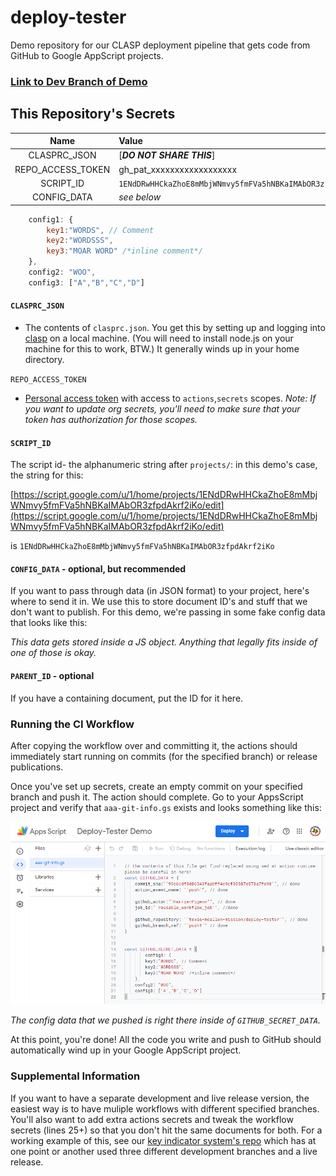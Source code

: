 # deploy-tester

Demo repository for our CLASP deployment pipeline that gets code from GitHub to Google AppScript projects.

### [Link to Dev Branch of Demo](https://script.google.com/d/1ENdDRwHHCkaZhoE8mMbjWNmvy5fmFVa5hNBKaIMAbOR3zfpdAkrf2iKo/edit?usp=sharing)

## This Repository's Secrets

| Name | Value |
| :---: | :--- |
| CLASPRC_JSON | [***DO NOT SHARE THIS***] |
| REPO_ACCESS_TOKEN | gh_pat_xxxxxxxxxxxxxxxxxx |
| SCRIPT_ID | ``1ENdDRwHHCkaZhoE8mMbjWNmvy5fmFVa5hNBKaIMAbOR3zfpdAkrf2iKo`` |
| CONFIG_DATA | *see below* |

```js
    config1: {
        key1:"WORDS", // Comment
        key2:"WORDSSS",
        key3:"MOAR WORD" /*inline comment*/
    },
    config2: "WOO",
    config3: ["A","B","C","D"]
```


#### ``CLASPRC_JSON``

- The contents of ``clasprc.json``.  You get this by setting up and logging into [clasp](https://github.com/google/clasp) on a local machine.  (You will need to install node.js on your machine for this to work, BTW.)  It generally winds up in your home directory.

``REPO_ACCESS_TOKEN``

- [Personal access token](https://github.com/settings/tokens) with access to ``actions``,``secrets`` scopes.  *Note: If you want to update org secrets, you'll need to make sure that your token has authorization for those scopes.*

#### ``SCRIPT_ID``

The script id- the alphanumeric string after ``projects/``: in this demo's case, the string for this:

[https://script.google.com/u/1/home/projects/1ENdDRwHHCkaZhoE8mMbjWNmvy5fmFVa5hNBKaIMAbOR3zfpdAkrf2iKo/edit](https://script.google.com/u/1/home/projects/1ENdDRwHHCkaZhoE8mMbjWNmvy5fmFVa5hNBKaIMAbOR3zfpdAkrf2iKo/edit)

is ``1ENdDRwHHCkaZhoE8mMbjWNmvy5fmFVa5hNBKaIMAbOR3zfpdAkrf2iKo``

#### ``CONFIG_DATA`` - optional, but recommended

If you want to pass through data (in JSON format) to your project, here's where to send it in.  We use this to store document ID's and stuff that we don't want to publish.  For this demo, we're passing in some fake config data that looks like this:



*This data gets stored inside a JS object.  Anything that legally fits inside of one of those is okay.*

#### ``PARENT_ID`` - optional

If you have a containing document, put the ID for it here.

### Running the CI Workflow

After copying the workflow over and committing it, the actions should immediately start running on commits (for the specified branch) or release publications.

Once you've set up secrets, create an empty commit on your specified branch and push it.  The action should complete.  Go to your AppsScript project and verify that ```aaa-git-info.gs``` exists and looks something like this:

![image of the google appscript project editor with a populated git-info file](docs/basic-deploy-working.png)

*The config data that we pushed is right there inside of ``GITHUB_SECRET_DATA``.*

At this point, you're done!  All the code you write and push to GitHub should automatically wind up in your Google AppScript project.

### Supplemental Information

If you want to have a separate development and live release version, the easiest way is to have muliple workflows with different specified branches.  You'll also want to add extra actions secrets and tweak the workflow secrets (lines 25+) so that you don't hit the same documents for both.  For a working example of this, see our [key indicator system's repo](https://github.com/texas-mcallen-mission/key-indicator-system) which has at one point or another used three different development branches and a live release.
